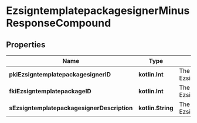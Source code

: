 
# EzsigntemplatepackagesignerMinusResponseCompound

## Properties
Name | Type | Description | Notes
------------ | ------------- | ------------- | -------------
**pkiEzsigntemplatepackagesignerID** | **kotlin.Int** | The unique ID of the Ezsigntemplatepackagesigner | 
**fkiEzsigntemplatepackageID** | **kotlin.Int** | The unique ID of the Ezsigntemplatepackage | 
**sEzsigntemplatepackagesignerDescription** | **kotlin.String** | The description of the Ezsigntemplatepackagesigner | 



